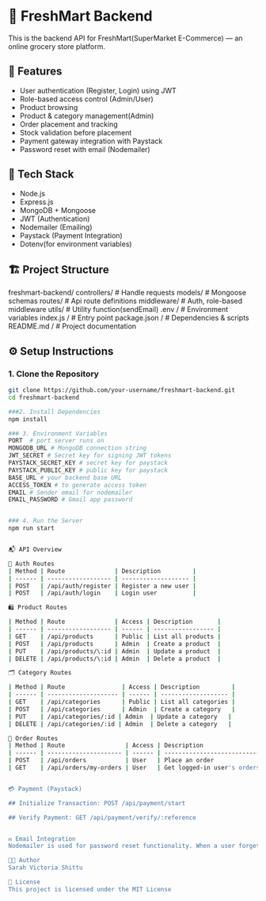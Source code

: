 # 🛒 FreshMart Backend

This is the backend API for FreshMart(SuperMarket E-Commerce) — an online grocery store platform.

## 🚀 Features

- User authentication (Register, Login) using JWT
- Role-based access control (Admin/User)
- Product browsing
- Product & category management(Admin)
- Order placement and tracking
- Stock validation before placement
- Payment gateway integration with Paystack
- Password reset with email (Nodemailer)

## 🧰 Tech Stack

- Node.js
- Express.js
- MongoDB + Mongoose
- JWT (Authentication)
- Nodemailer (Emailing)
- Paystack (Payment Integration)
- Dotenv(for environment variables)

## 🏗️ Project Structure
freshmart-backend/
controllers/ # Handle requests 
models/ # Mongoose schemas
routes/ # Api route definitions
middleware/ # Auth, role-based middleware
utils/ # Utility function(sendEmail)
.env / # Environment variables
index.js / # Entry point
package.json / # Dependencies & scripts
README.md / # Project documentation



## ⚙️ Setup Instructions

### 1. Clone the Repository
```bash
git clone https://github.com/your-username/freshmart-backend.git
cd freshmart-backend

###2. Install Dependencies
npm install 

### 3. Environment Variables
PORT  # port server runs on
MONGODB_URL # MongoDB connection string
JWT_SECRET # Secret key for signing JWT tokens
PAYSTACK_SECRET_KEY # secret key for paystack
PAYSTACK_PUBLIC_KEY # public key for paystack
BASE_URL # your backend base URL 
ACCESS_TOKEN # to generate access token
EMAIL # Sender email for nodemailer
EMAIL_PASSWORD # Gmail app password


### 4. Run the Server
npm run start


📬 API Overview

🔐 Auth Routes
| Method | Route              | Description         |
| ------ | ------------------ | ------------------- |
| POST   | /api/auth/register | Register a new user |
| POST   | /api/auth/login    | Login user          |

🛍️ Product Routes

| Method | Route              | Access | Description       |
| ------ | ------------------ | ------ | ----------------- |
| GET    | /api/products      | Public | List all products |
| POST   | /api/products      | Admin  | Create a product  |
| PUT    | /api/products/\:id | Admin  | Update a product  |
| DELETE | /api/products/\:id | Admin  | Delete a product  |

🗂️ Category Routes

| Method | Route                | Access | Description         |
| ------ | -------------------- | ------ | ------------------- |
| GET    | /api/categories      | Public | List all categories |
| POST   | /api/categories      | Admin  | Create a category   |
| PUT    | /api/categories/:id | Admin  | Update a category   |
| DELETE | /api/categories/:id | Admin  | Delete a category   |

🧾 Order Routes
| Method | Route                 | Access | Description                 |
| ------ | --------------------- | ------ | --------------------------- |
| POST   | /api/orders           | User   | Place an order              |
| GET    | /api/orders/my-orders | User   | Get logged-in user's orders |


💳 Payment (Paystack)

## Initialize Transaction: POST /api/payment/start

## Verify Payment: GET /api/payment/verify/:reference


✉️ Email Integration
Nodemailer is used for password reset functionality. When a user forgets their password, an email is sent with a reset link using Gmail SMTP.

🧑‍💻 Author
Sarah Victoria Shittu

📄 License
This project is licensed under the MIT License
